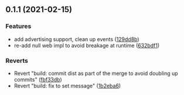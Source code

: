 ## 0.1.1 (2021-02-15)


### Features

* add advertising support, clean up events ([129dd8b](https://github.com/RangerRick/capacitor-ibeacon/commit/129dd8b5de0ade034a6a3e523354fda076871971))
* re-add null web impl to avoid breakage at runtime ([632bdf1](https://github.com/RangerRick/capacitor-ibeacon/commit/632bdf11815760ded8676b4441c1fcb8734b4c3d))


### Reverts

* Revert "build: commit dist as part of the merge to avoid doubling up commits" ([fbf33db](https://github.com/RangerRick/capacitor-ibeacon/commit/fbf33db1a7c076a6ce2a054bce295342180c4c00))
* Revert "build: fix to set message" ([1b2eba6](https://github.com/RangerRick/capacitor-ibeacon/commit/1b2eba6327b81c639aeb9aa119d324ec38059072))



